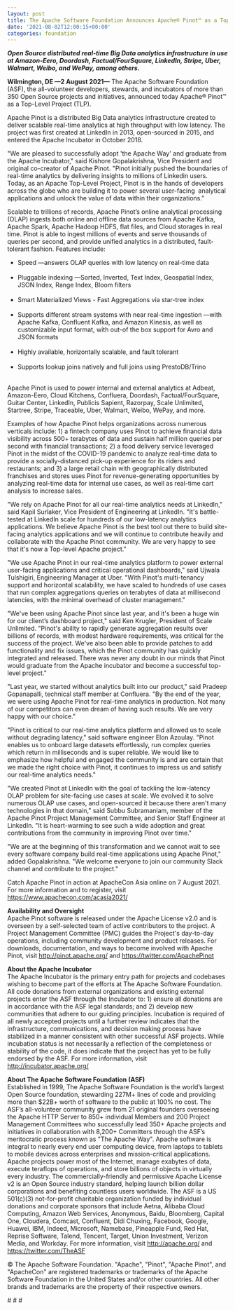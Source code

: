 ```yaml
---
layout: post
title: The Apache Software Foundation Announces Apache® Pinot™ as a Top-Level Project
date: '2021-08-02T12:00:15+00:00'
categories: foundation
---
```

<p><b><i>Open Source distributed real-time Big Data analytics infrastructure in use at Amazon-Eero, Doordash, Factual/FourSquare, LinkedIn, Stripe, Uber, Walmart, Weibo, and WePay, among others.</i></b><br></p><p><b>Wilmington, DE —2 August 2021—</b> The Apache Software Foundation (ASF), the all-volunteer developers, stewards, and incubators of more than 350 Open Source projects and initiatives, announced today Apache® Pinot™ as a Top-Level Project (TLP).</p><p>Apache Pinot is a distributed Big Data analytics infrastructure created to deliver scalable real-time analytics at high throughput with low latency. The project was first created at LinkedIn in 2013, open-sourced in 2015, and entered the Apache Incubator in October 2018.</p><p>"We are pleased to successfully adopt 'the Apache Way' and graduate from the Apache Incubator," said Kishore Gopalakrishna, Vice President and original co-creator of Apache Pinot. "Pinot initially pushed the boundaries of real-time analytics by delivering insights to millions of Linkedin users. Today, as an Apache Top-Level Project, Pinot is in the hands of developers across the globe who are building it to power several user-facing&nbsp; analytical applications and unlock the value of data within their organizations."</p><p>Scalable to trillions of records, Apache Pinot’s online analytical processing (OLAP) ingests both online and offline data sources from Apache Kafka, Apache Spark, Apache Hadoop HDFS, flat files, and Cloud storages in real time. Pinot is able to ingest millions of events and serve thousands of queries per second, and provide unified analytics in a distributed, fault-tolerant fashion. Features include:</p><ul><li>Speed —answers OLAP queries with low latency on real-time data<br><br></li><li>Pluggable indexing —Sorted, Inverted, Text Index, Geospatial Index, JSON Index, Range Index, Bloom filters<br><br></li><li>Smart Materialized Views - Fast Aggregations via star-tree index<br><br></li><li>Supports different stream systems with near real-time ingestion —with Apache Kafka, Confluent Kafka, and Amazon Kinesis, as well as customizable input format, with out-of the box support for Avro and JSON formats<br><br></li><li>Highly available, horizontally scalable, and fault tolerant<br><br></li><li>Supports lookup joins natively and full joins using PrestoDB/Trino<br><br></li></ul><p>Apache Pinot is used to power internal and external analytics at Adbeat, Amazon-Eero, Cloud Kitchens, Confluera, Doordash, Factual/FourSquare, Guitar Center, LinkedIn, Publicis Sapient, Razorpay, Scale Unlimited, Startree, Stripe, Traceable, Uber, Walmart, Weibo, WePay, and more.</p><p>Examples of how Apache Pinot helps organizations across numerous verticals include: 1) a fintech company uses Pinot to achieve financial data visibility across 500+ terabytes of data and sustain half million queries per second with financial transactions; 2) a food delivery service leveraged Pinot in the midst of the COVID-19 pandemic to analyze real-time data to provide a socially-distanced pick-up experience for its riders and restaurants; and 3) a large retail chain with geographically distributed franchises and stores uses Pinot for revenue-generating opportunities by analyzing real-time data for internal use cases, as well as real-time cart analysis to increase sales.</p><p>"We rely on Apache Pinot for all our real-time analytics needs at LinkedIn," said Kapil Surlaker, Vice President of Engineering at LinkedIn. "It's battle-tested at LinkedIn scale for hundreds of our low-latency analytics applications. We believe Apache Pinot is the best tool out there to build site-facing analytics applications and we will continue to contribute heavily and collaborate with the Apache Pinot community. We are very happy to see that it's now a Top-level Apache project."</p><p>"We use Apache Pinot in our real-time analytics platform to power external user-facing applications and critical operational dashboards," said Ujwala Tulshigiri, Engineering Manager at Uber. "With Pinot's multi-tenancy support and horizontal scalability, we have scaled to hundreds of use cases that run complex aggregations queries on terabytes of data at millisecond latencies, with the minimal overhead of cluster management."</p><p>"We've been using Apache Pinot since last year, and it's been a huge win for our client’s dashboard project," said Ken Krugler, President of Scale Unlimited. "Pinot's ability to rapidly generate aggregation results over billions of records, with modest hardware requirements, was critical for the success of the project. We've also been able to provide patches to add functionality and fix issues, which the Pinot community has quickly integrated and released. There was never any doubt in our minds that Pinot would graduate from the Apache incubator and become a successful top-level project."</p><p>"Last year, we started without analytics built into our product," said Pradeep Gopanapalli, technical staff member at Confluera. "By the end of the year, we were using Apache Pinot for real-time analytics in production. Not many of our competitors can even dream of having such results. We are very happy with our choice."</p><p>"Pinot is critical to our real-time analytics platform and allowed us to scale without degrading latency," said software engineer Elon Azoulay. "Pinot enables us to onboard large datasets effortlessly, run complex queries which return in milliseconds and is super reliable. We would like to emphasize how helpful and engaged the community is and are certain that we made the right choice with Pinot, it continues to impress us and satisfy our real-time analytics needs."</p><p>"We created Pinot at LinkedIn with the goal of tackling the low-latency OLAP problem for site-facing use cases at scale. We evolved it to solve numerous OLAP use cases, and open-sourced it because there aren't many technologies in that domain," said Subbu Subramaniam, member of the Apache Pinot Project Management Committee, and Senior Staff Engineer at LinkedIn. "It is heart-warming to see such a wide adoption and great contributions from the community in improving Pinot over time."</p><p>"We are at the beginning of this transformation and we cannot wait to see every software company build real-time applications using Apache Pinot," added Gopalakrishna. "We welcome everyone to join our community Slack channel and contribute to the project."</p><p>Catch Apache Pinot in action at ApacheCon Asia online on 7 August 2021. For more information and to register, visit <a href="https://www.apachecon.com/acasia2021/" target="_blank">https://www.apachecon.com/acasia2021/</a></p><p><b>Availability and Oversight<br></b>Apache Pinot software is released under the Apache License v2.0 and is overseen by a self-selected team of active contributors to the project. A Project Management Committee (PMC) guides the Project's day-to-day operations, including community development and product releases. For downloads, documentation, and ways to become involved with Apache Pinot, visit <a href="http://pinot.apache.org/" target="_blank" style="background-color: rgb(255, 255, 255);">http://pinot.apache.org/</a> and <a href="https://twitter.com/ApachePinot" target="_blank" style="background-color: rgb(255, 255, 255);">https://twitter.com/ApachePinot</a></p><p><b>About the Apache Incubator<br></b>The Apache Incubator is the primary entry path for projects and codebases wishing to become part of the efforts at The Apache Software Foundation. All code donations from external organizations and existing external projects enter the ASF through the Incubator to: 1) ensure all donations are in accordance with the ASF legal standards; and 2) develop new communities that adhere to our guiding principles. Incubation is required of all newly accepted projects until a further review indicates that the infrastructure, communications, and decision making process have stabilized in a manner consistent with other successful ASF projects. While incubation status is not necessarily a reflection of the completeness or stability of the code, it does indicate that the project has yet to be fully endorsed by the ASF. For more information, visit <a href="http://incubator.apache.org/" target="_blank" style="background-color: rgb(255, 255, 255);">http://incubator.apache.org/</a></p><p><b>About The Apache Software Foundation (ASF)<br></b>Established in 1999, The Apache Software Foundation is the world’s largest Open Source foundation, stewarding 227M+ lines of code and providing more than $22B+ worth of software to the public at 100% no cost. The ASF’s all-volunteer community grew from 21 original founders overseeing the Apache HTTP Server to 850+ individual Members and 200 Project Management Committees who successfully lead 350+ Apache projects and initiatives in collaboration with 8,200+ Committers through the ASF’s meritocratic process known as "The Apache Way". Apache software is integral to nearly every end user computing device, from laptops to tablets to mobile devices across enterprises and mission-critical applications. Apache projects power most of the Internet, manage exabytes of data, execute teraflops of operations, and store billions of objects in virtually every industry. The commercially-friendly and permissive Apache License v2 is an Open Source industry standard, helping launch billion dollar corporations and benefiting countless users worldwide. The ASF is a US 501(c)(3) not-for-profit charitable organization funded by individual donations and corporate sponsors that include Aetna, Alibaba Cloud Computing, Amazon Web Services, Anonymous, Baidu, Bloomberg, Capital One, Cloudera, Comcast, Confluent, Didi Chuxing, Facebook, Google, Huawei, IBM, Indeed, Microsoft, Namebase, Pineapple Fund, Red Hat, Reprise Software, Talend, Tencent, Target, Union Investment, Verizon Media, and Workday. For more information, visit <a href="http://apache.org/" target="_blank" style="background-color: rgb(255, 255, 255);">http://apache.org/</a> and <a href="https://twitter.com/TheASF" target="_blank" style="background-color: rgb(255, 255, 255);">https://twitter.com/TheASF</a></p><p>© The Apache Software Foundation. "Apache", "Pinot", "Apache Pinot", and "ApacheCon" are registered trademarks or trademarks of the Apache Software Foundation in the United States and/or other countries. All other brands and trademarks are the property of their respective owners.</p><p># # #</p>
